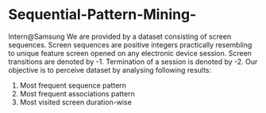 # Sequential-Pattern-Mining-
Intern@Samsung
We are provided by a dataset consisting of screen sequences. Screen sequences are positive
integers practically resembling to unique feature screen opened on any electronic device session.
Screen transitions are denoted by -1. Termination of a session is denoted by -2.
Our objective is to perceive dataset by analysing following results:

1. Most frequent sequence pattern
2. Most frequent associations pattern
3. Most visited screen duration-wise
